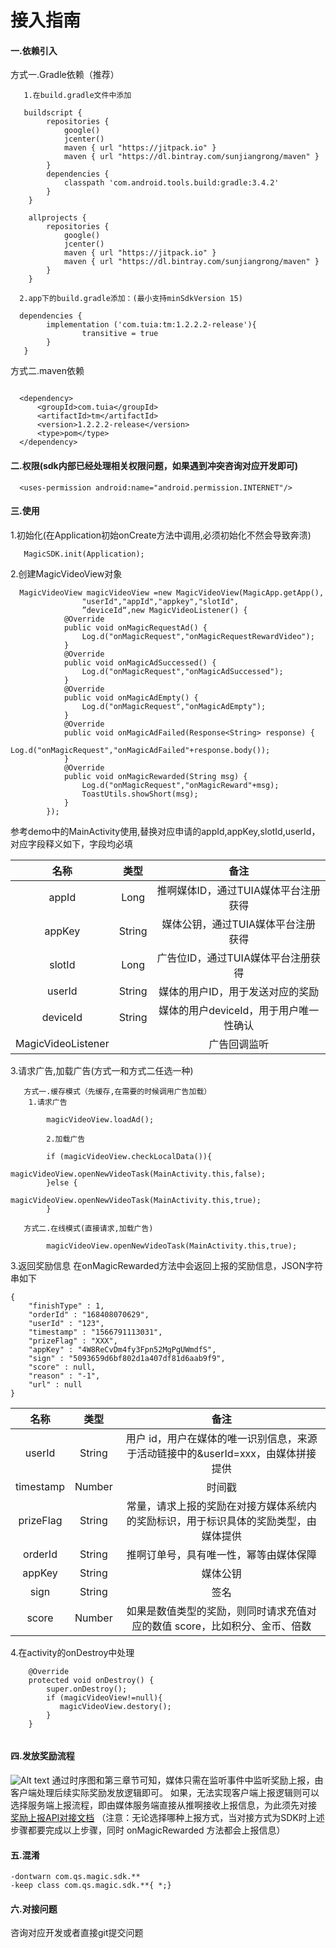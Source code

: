 # 接入指南

#### 一.依赖引入
方式一.Gradle依赖（推荐）
```
   1.在build.gradle文件中添加

   buildscript {
        repositories {
            google()
            jcenter()
            maven { url "https://jitpack.io" }
            maven { url "https://dl.bintray.com/sunjiangrong/maven" }
        }
        dependencies {
            classpath 'com.android.tools.build:gradle:3.4.2'
        }
    }

    allprojects {
        repositories {
            google()
            jcenter()
            maven { url "https://jitpack.io" }
            maven { url "https://dl.bintray.com/sunjiangrong/maven" }
        }
    }

  2.app下的build.gradle添加：(最小支持minSdkVersion 15)

  dependencies {
        implementation ('com.tuia:tm:1.2.2.2-release'){
                transitive = true
        }
   }
```
方式二.maven依赖
```

  <dependency>
      <groupId>com.tuia</groupId>
      <artifactId>tm</artifactId>
      <version>1.2.2.2-release</version>
      <type>pom</type>
  </dependency>

```

#### 二.权限(sdk内部已经处理相关权限问题，如果遇到冲突咨询对应开发即可)
```
  <uses-permission android:name="android.permission.INTERNET"/>
```
#### 三.使用
1.初始化(在Application初始onCreate方法中调用,必须初始化不然会导致奔溃)

```
   MagicSDK.init(Application);

```

2.创建MagicVideoView对象
```
  MagicVideoView magicVideoView =new MagicVideoView(MagicApp.getApp(),
                "userId","appId","appkey","slotId",
                ”deviceId“,new MagicVideoListener() {
            @Override
            public void onMagicRequestAd() {
                Log.d("onMagicRequest","onMagicRequestRewardVideo");
            }
            @Override
            public void onMagicAdSuccessed() {
                Log.d("onMagicRequest","onMagicAdSuccessed");
            }
            @Override
            public void onMagicAdEmpty() {
                Log.d("onMagicRequest","onMagicAdEmpty");
            }
            @Override
            public void onMagicAdFailed(Response<String> response) {
                Log.d("onMagicRequest","onMagicAdFailed"+response.body());
            }
            @Override
            public void onMagicRewarded(String msg) {
                Log.d("onMagicRequest","onMagicReward"+msg);
                ToastUtils.showShort(msg);
            }
        });

```
参考demo中的MainActivity使用,替换对应申请的appId,appKey,slotId,userId，对应字段释义如下，字段均必填

| 名称 | 类型 | 备注 |
| :---------------------: | :---------------------: | :----------------------: |
| appId | Long | 推啊媒体ID，通过TUIA媒体平台注册获得 |
| appKey | String | 媒体公钥，通过TUIA媒体平台注册获得 |
| slotId | Long | 广告位ID，通过TUIA媒体平台注册获得 |
| userId | String | 媒体的用户ID，用于发送对应的奖励 |
| deviceId | String | 媒体的用户deviceId，用于用户唯一性确认 |
| MagicVideoListener |  | 广告回调监听 |


3.请求广告,加载广告(方式一和方式二任选一种)
```
   方式一.缓存模式（先缓存,在需要的时候调用广告加载）
  	1.请求广告

   		magicVideoView.loadAd();

        2.加载广告

   		if (magicVideoView.checkLocalData()){
       			magicVideoView.openNewVideoTask(MainActivity.this,false);
   		}else {
       			magicVideoView.openNewVideoTask(MainActivity.this,true);
   		}

   方式二.在线模式(直接请求,加载广告)

   		magicVideoView.openNewVideoTask(MainActivity.this,true);

```
3.返回奖励信息   在onMagicRewarded方法中会返回上报的奖励信息，JSON字符串如下
```
{
	"finishType" : 1,
	"orderId" : "168408070629",
	"userId" : "123",
	"timestamp" : "1566791113031",
	"prizeFlag" : "XXX",
	"appKey" : "4W8ReCvDm4fy3Fpn52MgPgUWmdfS",
	"sign" : "5093659d6bf802d1a407df81d6aab9f9",
	"score" : null,
	"reason" : "-1",
	"url" : null
}
```
| 名称 | 类型 | 备注 |
| :---------------------: | :---------------------: | :----------------------: |
| userId | String | 用户 id，用户在媒体的唯一识别信息，来源于活动链接中的&userId=xxx，由媒体拼接提供 |
| timestamp | Number | 时间戳 |
| prizeFlag | String | 常量，请求上报的奖励在对接方媒体系统内的奖励标识，用于标识具体的奖励类型，由媒体提供 |
| orderId | String | 推啊订单号，具有唯一性，幂等由媒体保障 |
| appKey | String | 媒体公钥 |
| sign | String | 签名 |
| score | Number | 如果是数值类型的奖励，则同时请求充值对应的数值 score，比如积分、金币、倍数 |

 4.在activity的onDestroy中处理
```
    @Override
    protected void onDestroy() {
        super.onDestroy();
        if (magicVideoView!=null){
           magicVideoView.destory();
        }
    }
    
```    

#### 四.发放奖励流程
![Alt text](http://yun.tuisnake.com/docking_ducument/%E4%B8%8A%E6%8A%A5%E6%B5%81%E7%A8%8B.png)
通过时序图和第三章节可知，媒体只需在监听事件中监听奖励上报，由客户端处理后续实际奖励发放逻辑即可。
如果，无法实现客户端上报逻辑则可以选择服务端上报流程，即由媒体服务端直接从推啊接收上报信息，为此须先对接
[奖励上报API对接文档](http://yun.tuisnake.com/docking_ducument/%E5%A5%96%E5%8A%B1%E4%B8%8A%E6%8A%A5API%E5%AF%B9%E6%8E%A5%E6%96%87%E6%A1%A3.pdf) （注意：无论选择哪种上报方式，当对接方式为SDK时上述步骤都要完成以上步骤，同时 onMagicRewarded 方法都会上报信息）
#### 五.混淆

``` 
-dontwarn com.qs.magic.sdk.**
-keep class com.qs.magic.sdk.**{ *;}
``` 

#### 六.对接问题

  咨询对应开发或者直接git提交问题




